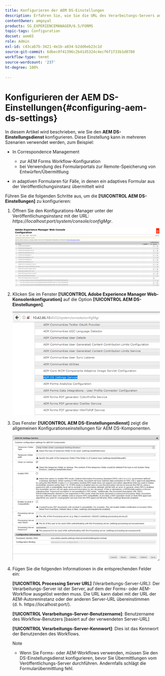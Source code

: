 ```yaml
---
title: Konfigurieren der AEM DS-Einstellungen
description: Erfahren Sie, wie Sie die URL des Verarbeitungs-Servers angeben, bevor Sie ein Formular übermitteln.
contentOwner: amgoyal
products: SG_EXPERIENCEMANAGER/6.5/FORMS
topic-tags: Configuration
docset: aem65
role: Admin
exl-id: c43cab7b-3421-4e1b-a834-b2dd6eb23c1d
source-git-commit: 6dbec0f41396c2b41d5324c4ecf6f1f33b1d0780
workflow-type: tm+mt
source-wordcount: '237'
ht-degree: 100%

---
```


# Konfigurieren der AEM DS-Einstellungen{#configuring-aem-ds-settings}

In diesem Artikel wird beschrieben, wie Sie den **AEM DS-Einstellungsdienst** konfigurieren. Diese Einstellung kann in mehreren Szenarien verwendet werden, zum Beispiel:

* In Correspondence Management

   * zur AEM Forms Workflow-Konfiguration
   * bei Verwendung des Formularportals zur Remote-Speicherung von Entwürfen/Übermittlung

* in adaptiven Formularen für Fälle, in denen ein adaptives Formular aus der Veröffentlichungsinstanz übermittelt wird

Führen Sie die folgenden Schritte aus, um die **[!UICONTROL AEM DS-Einstellungen]** zu konfigurieren:

1. Öffnen Sie den Konfigurations-Manager unter der Veröffentlichungsinstanz mit der URL:\
   *https://localhost:port/system/console/configMgr*.

   ![AEM-Web-Konsolenkonfiguration](assets/web_configuration_console_new.png)

1. Klicken Sie im Fenster **[!UICONTROL Adobe Experience Manager Web-Konsolenkonfiguration]** auf die Option **[!UICONTROL AEM DS-Einstellungen]**.

   ![DS-Einstellungen](assets/ds_settings_new.png)

1. Das Fenster **[!UICONTROL AEM DS-Einstellungendienst]** zeigt die allgemeinen Konfigurationseinstellungen für AEM DS-Komponenten.

   ![DS-Einstellungs-Service](assets/ds_settings_service_new.png)

1. Fügen Sie die folgenden Informationen in die entsprechenden Felder ein:

   **[!UICONTROL Processing Server URL]** (Verarbeitungs-Server-URL): Der Verarbeitungs-Server ist der Server, auf dem der Forms- oder AEM-Workflow ausgelöst werden muss. Die URL kann dabei mit der URL der AEM-Autoreninstanz oder der anderen Server-URL übereinstimmen (d. h. https://localhost:port/).

   **[!UICONTROL Verarbeitungs-Server-Benutzername]**: Benutzername des Workflow-Benutzers [basiert auf der verwendeten Server-URL]

   **[!UICONTROL Verarbeitungs-Server-Kennwort]**: Dies ist das Kennwort der Benutzenden des Workflows.

   >[!NOTE]
   >
   >
   >    
   >    
   >    * Wenn Sie Forms- oder AEM-Workflows verwenden, müssen Sie den DS-Einstellungsdienst konfigurieren, bevor Sie Übermittlungen vom Veröffentlichungs-Server durchführen. Andernfalls schlägt die Formularübermittlung fehl.
   >    
   >
